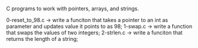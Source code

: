 C programs to work with pointers, arrays, and strings.

0-reset_to_98.c -> write a funciton that takes a pointer to an int as parameter and updates value it points to as 98;
1-swap.c -> write a function that swaps the values of two integers;
2-strlen.c -> write a funciton that returns the length of a string;
